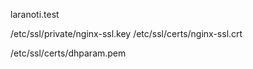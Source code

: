 laranoti.test

/etc/ssl/private/nginx-ssl.key 
/etc/ssl/certs/nginx-ssl.crt

/etc/ssl/certs/dhparam.pem
